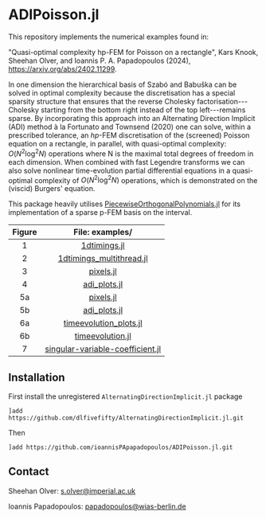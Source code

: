 # ADIPoisson.jl

This repository implements the numerical examples found in:

"Quasi-optimal complexity hp-FEM for Poisson on a rectangle", Kars Knook, Sheehan Olver, and Ioannis P. A. Papadopoulos (2024), https://arxiv.org/abs/2402.11299.

In one dimension the hierarchical basis of Szabó and Babuška can be  solved in optimal complexity because the discretisation has a special sparsity structure that ensures that the reverse Cholesky factorisation---Cholesky starting from the bottom right instead of the top left---remains sparse. By incorporating this approach into an Alternating Direction Implicit (ADI) method à la Fortunato and Townsend (2020) one can solve, within a prescribed tolerance, an $hp$-FEM discretisation of the (screened) Poisson equation on a rectangle, in parallel, with quasi-optimal complexity: $O(N^2 \log^2 N)$ operations where N is the maximal total degrees of freedom in each dimension. When combined with fast Legendre transforms we can also solve nonlinear time-evolution partial differential equations in a quasi-optimal complexity of $O(N^2 \log^2 N)$ operations, which is demonstrated on the (viscid) Burgers' equation.

This package heavily utilises [PiecewiseOrthogonalPolynomials.jl](https://github.com/JuliaApproximation/PiecewiseOrthogonalPolynomials.jl) for its implementation of a sparse p-FEM basis on the interval.

|Figure|File: examples/|
|:-:|:-:|
|1|[1dtimings.jl](https://github.com/ioannisPApapadopoulos/ADIPoisson.jl/blob/main/scripts/1dtimings.jl)|
|2|[1dtimings_multithread.jl](https://github.com/ioannisPApapadopoulos/ADIPoisson.jl/blob/main/scripts/1dtimings_multithread.jl)|
|3|[pixels.jl](https://github.com/ioannisPApapadopoulos/ADIPoisson.jl/blob/main/scripts/pixels.jl)|
|4|[adi_plots.jl](https://github.com/ioannisPApapadopoulos/ADIPoisson.jl/blob/main/scripts/adi_plots.jl)|
|5a|[pixels.jl](https://github.com/ioannisPApapadopoulos/ADIPoisson.jl/blob/main/scripts/pixels.jl)|
|5b|[adi_plots.jl](https://github.com/ioannisPApapadopoulos/ADIPoisson.jl/blob/main/scripts/adi_plots.jl)|
|6a|[timeevolution_plots.jl](https://github.com/ioannisPApapadopoulos/ADIPoisson.jl/blob/main/scripts/timeevolution_plots.jl)|
|6b|[timeevolution.jl](https://github.com/ioannisPApapadopoulos/ADIPoisson.jl/blob/main/scripts/timeevolution.jl)|
|7|[singular-variable-coefficient.jl](https://github.com/ioannisPApapadopoulos/ADIPoisson.jl/blob/main/scripts/singular-variable-coefficient.jl)|

## Installation

First install the unregistered ```AlternatingDirectionImplicit.jl``` package

```]add https://github.com/dlfivefifty/AlternatingDirectionImplicit.jl.git```

Then 

```]add https://github.com/ioannisPApapadopoulos/ADIPoisson.jl.git```


## Contact
Sheehan Olver: s.olver@imperial.ac.uk

Ioannis Papadopoulos: papadopoulos@wias-berlin.de
